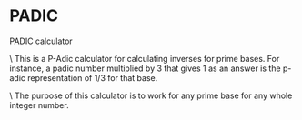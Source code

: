# PADIC
PADIC calculator

\\ This is a P-Adic calculator for calculating inverses for prime bases. For instance, a padic number multiplied by 3 that gives 1 as an answer is the p-adic representation of 1/3 for that base.

\\ The purpose of this calculator is to work for any prime base for any whole integer number.
